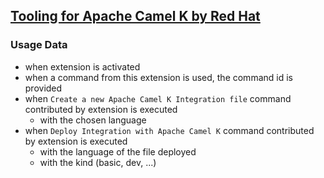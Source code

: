 ## [Tooling for Apache Camel K by Red Hat](https://github.com/camel-tooling/vscode-camelk)

### Usage Data

* when extension is activated
* when a command from this extension is used, the command id is provided
* when `Create a new Apache Camel K Integration file` command contributed by extension is executed
    * with the chosen language
* when `Deploy Integration with Apache Camel K` command contributed by extension is executed
    * with the language of the file deployed
    * with the kind (basic, dev, ...)
